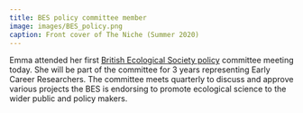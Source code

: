 ```yaml
---
title: BES policy committee member
image: images/BES_policy.png
caption: Front cover of The Niche (Summer 2020)
---
```


Emma attended her first [British Ecological Society policy](https://www.britishecologicalsociety.org/policy/]) committee meeting today. She will be part of the committee for 3 years representing Early Career Researchers. The committee meets quarterly to discuss and approve various projects the BES is endorsing to promote ecological science to the wider public and policy makers.
